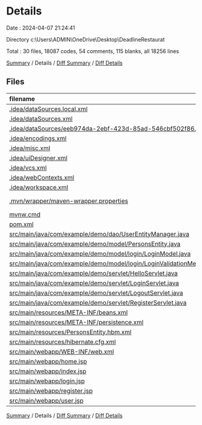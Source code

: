 # Details

Date : 2024-04-07 21:24:41

Directory c:\\Users\\ADMIN\\OneDrive\\Desktop\\DeadlineRestaurat

Total : 30 files,  18087 codes, 54 comments, 115 blanks, all 18256 lines

[Summary](results.md) / Details / [Diff Summary](diff.md) / [Diff Details](diff-details.md)

## Files
| filename | language | code | comment | blank | total |
| :--- | :--- | ---: | ---: | ---: | ---: |
| [.idea/dataSources.local.xml](/.idea/dataSources.local.xml) | XML | 24 | 0 | 0 | 24 |
| [.idea/dataSources.xml](/.idea/dataSources.xml) | XML | 15 | 0 | 1 | 16 |
| [.idea/dataSources/eeb974da-2ebf-423d-85ad-546cbf502f86.xml](/.idea/dataSources/eeb974da-2ebf-423d-85ad-546cbf502f86.xml) | XML | 17,048 | 0 | 0 | 17,048 |
| [.idea/encodings.xml](/.idea/encodings.xml) | XML | 7 | 0 | 0 | 7 |
| [.idea/misc.xml](/.idea/misc.xml) | XML | 13 | 0 | 0 | 13 |
| [.idea/uiDesigner.xml](/.idea/uiDesigner.xml) | XML | 124 | 0 | 0 | 124 |
| [.idea/vcs.xml](/.idea/vcs.xml) | XML | 6 | 0 | 0 | 6 |
| [.idea/webContexts.xml](/.idea/webContexts.xml) | XML | 11 | 0 | 0 | 11 |
| [.idea/workspace.xml](/.idea/workspace.xml) | XML | 237 | 0 | 0 | 237 |
| [.mvn/wrapper/maven-wrapper.properties](/.mvn/wrapper/maven-wrapper.properties) | Java Properties | 2 | 0 | 0 | 2 |
| [mvnw.cmd](/mvnw.cmd) | Batch | 102 | 51 | 36 | 189 |
| [pom.xml](/pom.xml) | XML | 73 | 2 | 5 | 80 |
| [src/main/java/com/example/demo/dao/UserEntityManager.java](/src/main/java/com/example/demo/dao/UserEntityManager.java) | Java | 44 | 0 | 8 | 52 |
| [src/main/java/com/example/demo/model/PersonsEntity.java](/src/main/java/com/example/demo/model/PersonsEntity.java) | Java | 50 | 0 | 15 | 65 |
| [src/main/java/com/example/demo/model/login/LoginModel.java](/src/main/java/com/example/demo/model/login/LoginModel.java) | Java | 22 | 0 | 8 | 30 |
| [src/main/java/com/example/demo/model/login/LoginValidationMessage.java](/src/main/java/com/example/demo/model/login/LoginValidationMessage.java) | Java | 22 | 0 | 8 | 30 |
| [src/main/java/com/example/demo/servlet/HelloServlet.java](/src/main/java/com/example/demo/servlet/HelloServlet.java) | Java | 39 | 1 | 9 | 49 |
| [src/main/java/com/example/demo/servlet/LoginServlet.java](/src/main/java/com/example/demo/servlet/LoginServlet.java) | Java | 29 | 0 | 5 | 34 |
| [src/main/java/com/example/demo/servlet/LogoutServlet.java](/src/main/java/com/example/demo/servlet/LogoutServlet.java) | Java | 17 | 0 | 5 | 22 |
| [src/main/java/com/example/demo/servlet/RegisterServlet.java](/src/main/java/com/example/demo/servlet/RegisterServlet.java) | Java | 30 | 0 | 6 | 36 |
| [src/main/resources/META-INF/beans.xml](/src/main/resources/META-INF/beans.xml) | XML | 6 | 0 | 1 | 7 |
| [src/main/resources/META-INF/persistence.xml](/src/main/resources/META-INF/persistence.xml) | XML | 17 | 0 | 1 | 18 |
| [src/main/resources/PersonsEntity.hbm.xml](/src/main/resources/PersonsEntity.hbm.xml) | XML | 17 | 0 | 0 | 17 |
| [src/main/resources/hibernate.cfg.xml](/src/main/resources/hibernate.cfg.xml) | XML | 18 | 0 | 1 | 19 |
| [src/main/webapp/WEB-INF/web.xml](/src/main/webapp/WEB-INF/web.xml) | XML | 6 | 0 | 0 | 6 |
| [src/main/webapp/home.jsp](/src/main/webapp/home.jsp) | HTML | 24 | 0 | 2 | 26 |
| [src/main/webapp/index.jsp](/src/main/webapp/index.jsp) | HTML | 17 | 0 | 2 | 19 |
| [src/main/webapp/login.jsp](/src/main/webapp/login.jsp) | HTML | 18 | 0 | 1 | 19 |
| [src/main/webapp/register.jsp](/src/main/webapp/register.jsp) | HTML | 20 | 0 | 1 | 21 |
| [src/main/webapp/user.jsp](/src/main/webapp/user.jsp) | HTML | 29 | 0 | 0 | 29 |

[Summary](results.md) / Details / [Diff Summary](diff.md) / [Diff Details](diff-details.md)